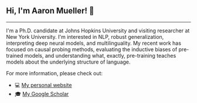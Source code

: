 ## Hi, I'm Aaron Mueller! 👋
---

I'm a Ph.D. candidate at Johns Hopkins University and visiting researcher at New York University. I'm interested in NLP, robust generalization, interpreting deep neural models, and multilinguality. My recent work has focused on causal probing methods, evaluating the inductive biases of pre-trained models, and understanding what, exactly, pre-training teaches models about the underlying structure of language.

For more information, please check out:
- 💻 [My personal website](https://aaronmueller.github.io)
- 🎓 [My Google Scholar](https://scholar.google.com/citations?user=lhwxXg4AAAAJ&hl=en)
